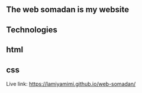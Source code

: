 ## The web somadan is my website
## Technologies
## html
## css

Live link: https://lamiyamimi.github.io/web-somadan/